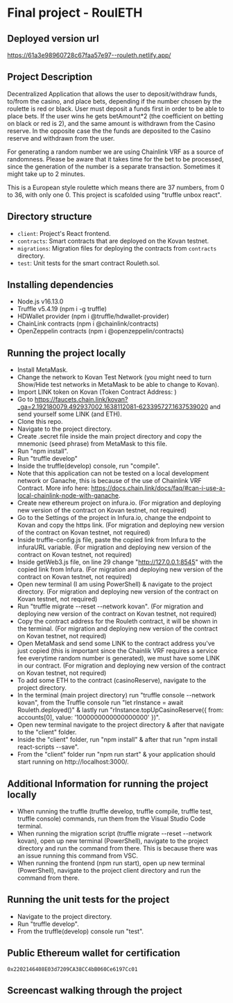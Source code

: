 # Final project - RoulETH

## Deployed version url

https://61a3e98960728c67faa57e97--rouleth.netlify.app/

## Project Description

Decentralized Application that allows the user to deposit/withdraw funds, to/from the casino, and place bets, depending if the number chosen by the roulette is red or black.
User must deposit a funds first in order to be able to place bets. 
If the user wins he gets betAmount*2 (the coefficient on betting on black or red is 2), and the same amount is withdrawn from the Casino reserve. 
In the opposite case the the funds are deposited to the Casino reserve and withdrawn from the user.

For generating a random number we are using Chainlink VRF as a source of randomness.
Please be aware that it takes time for the bet to be processed, since the generation of the number is a separate transaction. 
Sometimes it might take up to 2 minutes.

This is a European style roulette which means there are 37 numbers, from 0 to 36, with only one 0.
This project is scafolded using "truffle unbox react".

## Directory structure

- `client`: Project's React frontend.
- `contracts`: Smart contracts that are deployed on the Kovan testnet.
- `migrations`: Migration files for deploying the contracts from `contracts` directory.
- `test`: Unit tests for the smart contract Rouleth.sol.

## Installing dependencies

- Node.js v16.13.0
- Truffle v5.4.19 (npm i -g truffle)
- HDWallet provider (npm i @truffle/hdwallet-provider)
- ChainLink contracts (npm i @chainlink/contracts)
- OpenZeppelin contracts (npm i @openzeppelin/contracts)

## Running the project locally

- Install MetaMask.
- Change the network to Kovan Test Network (you might need to turn Show/Hide test networks in MetaMask to be able to change to Kovan).
- Import LINK token on Kovan (Token Contract Address: )
- Go to https://faucets.chain.link/kovan?_ga=2.192180079.492937002.1638112081-623395727.1637539020 and send yourself some LINK (and ETH).
- Clone this repo.
- Navigate to the project directory.
- Create .secret file inside the main project directory and copy the mnemonic (seed phrase) from MetaMask to this file.
- Run "npm install".
- Run "truffle develop"
- Inside the truffle(develop) console, run "compile".
- Note that this application can not be tested on a local development network or Ganache, this is because of the use of Chainlink VRF Contract. More info here: https://docs.chain.link/docs/faq/#can-i-use-a-local-chainlink-node-with-ganache.
- Create new ethereum project on infura.io. (For migration and deploying new version of the contract on Kovan testnet, not required)
- Go to the Settings of the project in Infura.io, change the endpoint to Kovan and copy the https link. (For migration and deploying new version of the contract on Kovan testnet, not required)
- Inside truffle-config.js file, paste the copied link from Infura to the infuraURL variable. (For migration and deploying new version of the contract on Kovan testnet, not required)
- Inside getWeb3.js file, on line 29 change "http://127.0.0.1:8545" with the copied link from Infura. (For migration and deploying new version of the contract on Kovan testnet, not required)
- Open new terminal (I am using PowerShell) & navigate to the project directory. (For migration and deploying new version of the contract on Kovan testnet, not required)
- Run "truffle migrate --reset --network kovan". (For migration and deploying new version of the contract on Kovan testnet, not required)
- Copy the contract address for the Rouleth contract, it will be shown in the terminal. (For migration and deploying new version of the contract on Kovan testnet, not required)
- Open MetaMask and send some LINK to the contract address you've just copied (this is important since the Chainlik VRF requires a service fee everytime random number is generated), we must have some LINK in our contract. (For migration and deploying new version of the contract on Kovan testnet, not required)
- To add some ETH to the contract (casinoReserve), navigate to the project directory.
- In the terminal (main project directory) run "truffle console --network kovan", from the Truffle console run "let rInstance = await Rouleth.deployed()" & lastly run "rInstance.topUpCasinoReserve({ from: accounts[0], value: '1000000000000000000' })".
- Open new terminal navigate to the project directory & after that navigate to the "client" folder.
- Inside the "client" folder, run "npm install" & after that run "npm install react-scripts --save".
- From the "client" folder run "npm run start" & your application should start running on http://localhost:3000/.

## Additional Information for running the project locally

- When running the truffle (truffle develop, truffle compile, truffle test, truffle console) commands, run them from the Visual Studio Code terminal.
- When running the migration script (truffle migrate --reset --network kovan), open up new terminal (PowerShell), navigate to the project directory and run the command from there. This is because there was an issue running this command from VSC.
- When running the frontend (npm run start), open up new terminal (PowerShell), navigate to the project client directory and run the command from there.

## Running the unit tests for the project

 - Navigate to the project directory.
 - Run "truffle develop".
 - From the truffle(develop) console run "test".

## Public Ethereum wallet for certification

`0x2202146408E03d7209CA38CC4bB060Ce6197Cc01`

## Screencast walking through the project


